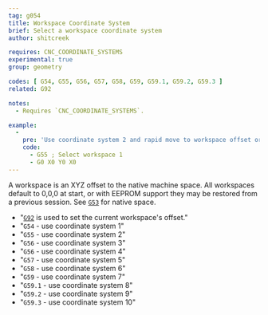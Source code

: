 ```yaml
---
tag: g054
title: Workspace Coordinate System
brief: Select a workspace coordinate system
author: shitcreek

requires: CNC_COORDINATE_SYSTEMS
experimental: true
group: geometry

codes: [ G54, G55, G56, G57, G58, G59, G59.1, G59.2, G59.3 ]
related: G92

notes:
  - Requires `CNC_COORDINATE_SYSTEMS`.

example:
  -
    pre: 'Use coordinate system 2 and rapid move to workspace offset origin:'
    code:
      - G55 ; Select workspace 1
      - G0 X0 Y0 X0
---
```


A workspace is an XYZ offset to the native machine space. All workspaces default to 0,0,0 at start, or with EEPROM support they may be restored from a previous session. See [`G53`](/docs/gcode/G053.html) for native space.
- "[`G92`](/docs/gcode/G092.html) is used to set the current workspace's offset."
- "`G54` - use coordinate system 1"
- "`G55` - use coordinate system 2"
- "`G56` - use coordinate system 3"
- "`G56` - use coordinate system 4"
- "`G57` - use coordinate system 5"
- "`G58` - use coordinate system 6"
- "`G59` - use coordinate system 7"
- "`G59.1` - use coordinate system 8"
- "`G59.2` - use coordinate system 9"
- "`G59.3` - use coordinate system 10"
